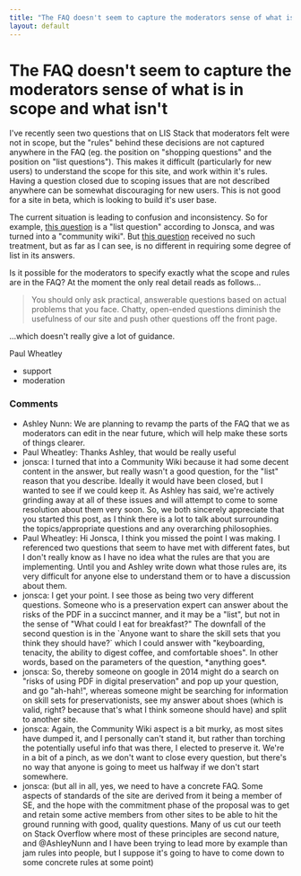 ```yaml
---
title: "The FAQ doesn't seem to capture the moderators sense of what is in scope and what isn't"
layout: default
---
```

The FAQ doesn't seem to capture the moderators sense of what is in scope and what isn't
=====================
I've recently seen two questions that on LIS Stack that moderators felt
were not in scope, but the "rules" behind these decisions are not
captured anywhere in the FAQ (eg. the position on "shopping questions"
and the position on "list questions"). This makes it difficult
(particularly for new users) to understand the scope for this site, and
work within it's rules. Having a question closed due to scoping issues
that are not described anywhere can be somewhat discouraging for new
users. This is not good for a site in beta, which is looking to build
it's user base.

The current situation is leading to confusion and inconsistency. So for
example, [this
question](http://libraries.stackexchange.com/questions/1392/what-skill-sets-should-students-interested-in-digtial-preservation-careers-focus)
is a "list question" according to Jonsca, and was turned into a
"community wiki". But [this
question](http://libraries.stackexchange.com/questions/964/what-preservation-risks-are-associated-with-the-pdf-file-format)
received no such treatment, but as far as I can see, is no different in
requiring some degree of list in its answers.

Is it possible for the moderators to specify exactly what the scope and
rules are in the FAQ? At the moment the only real detail reads as
follows...

> You should only ask practical, answerable questions based on actual
> problems that you face. Chatty, open-ended questions diminish the
> usefulness of our site and push other questions off the front page.

...which doesn't really give a lot of guidance.

Paul Wheatley

<ul class="tags"><li class="tag">support</li><li class="tag">moderation</li></ul>

### Comments ###
* Ashley Nunn: We are planning to revamp the parts of the FAQ that we as moderators can
edit in the near future, which will help make these sorts of things
clearer.
* Paul Wheatley: Thanks Ashley, that would be really useful
* jonsca: I turned that into a Community Wiki because it had some decent content
in the answer, but really wasn't a good question, for the "list" reason
that you describe. Ideally it would have been closed, but I wanted to
see if we could keep it. As Ashley has said, we're actively grinding
away at all of these issues and will attempt to come to some resolution
about them very soon. So, we both sincerely appreciate that you started
this post, as I think there is a lot to talk about surrounding the
topics/appropriate questions and any overarching philosophies.
* Paul Wheatley: Hi Jonsca, I think you missed the point I was making. I referenced two
questions that seem to have met with different fates, but I don't really
know as I have no idea what the rules are that you are implementing.
Until you and Ashley write down what those rules are, its very difficult
for anyone else to understand them or to have a discussion about them.
* jonsca: I get your point. I see those as being two very different questions.
Someone who is a preservation expert can answer about the risks of the
PDF in a succinct manner, and it may be a "list", but not in the sense
of "What could I eat for breakfast?" The downfall of the second question
is in the \`Anyone want to share the skill sets that you think they
should have?\` which I could answer with "keyboarding, tenacity, the
ability to digest coffee, and comfortable shoes". In other words, based
on the parameters of the question, \*anything goes\*.
* jonsca: So, thereby someone on google in 2014 might do a search on "risks of
using PDF in digital preservation" and pop up your question, and go
"ah-hah!", whereas someone might be searching for information on skill
sets for preservationists, see my answer about shoes (which is valid,
right? because that's what I think someone should have) and split to
another site.
* jonsca: Again, the Community Wiki aspect is a bit murky, as most sites have
dumped it, and I personally can't stand it, but rather than torching the
potentially useful info that was there, I elected to preserve it. We're
in a bit of a pinch, as we don't want to close every question, but
there's no way that anyone is going to meet us halfway if we don't start
somewhere.
* jonsca: (but all in all, yes, we need to have a concrete FAQ. Some aspects of
standards of the site are derived from it being a member of SE, and the
hope with the commitment phase of the proposal was to get and retain
some active members from other sites to be able to hit the ground
running with good, quality questions. Many of us cut our teeth on Stack
Overflow where most of these principles are second nature, and
@AshleyNunn and I have been trying to lead more by example than jam
rules into people, but I suppose it's going to have to come down to some
concrete rules at some point)


